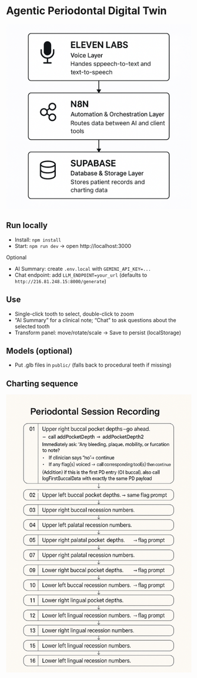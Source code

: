 # Agentic Periodontal Digital Twin

<img alt="Intro" src="./public/images/iNTRO.png" />

## Run locally

- Install: `npm install`
- Start: `npm run dev` → open http://localhost:3000

Optional
- AI Summary: create `.env.local` with `GEMINI_API_KEY=...`
- Chat endpoint: add `LLM_ENDPOINT=your_url` (defaults to `http://216.81.248.15:8000/generate`)

## Use

- Single-click tooth to select, double-click to zoom
- “AI Summary” for a clinical note; “Chat” to ask questions about the selected tooth
- Transform panel: move/rotate/scale → Save to persist (localStorage)

## Models (optional)

- Put .glb files in `public/` (falls back to procedural teeth if missing)

## Charting sequence

<img alt="Charting Sequence" src="./public/images/Charting%20Sequence.png" />

